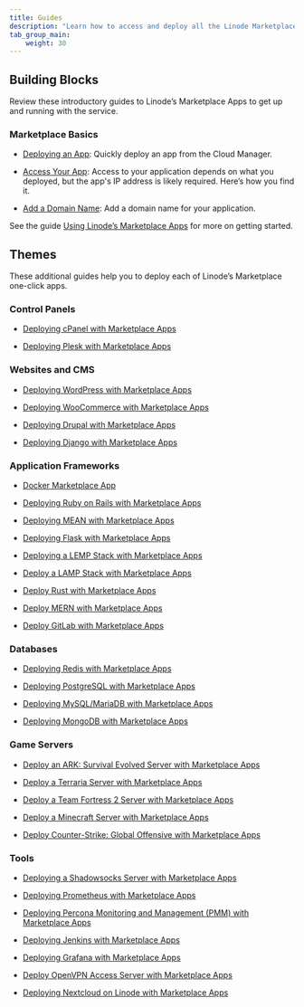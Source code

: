 ```yaml
---
title: Guides
description: "Learn how to access and deploy all the Linode Marketplace One-Click Apps."
tab_group_main:
    weight: 30
---
```


## Building Blocks

Review these introductory guides to Linode’s Marketplace Apps to get up and running with the service.

### Marketplace Basics

- [Deploying an App](/docs/products/tools/marketplace-one-click-apps/guides/marketplace-deploy-app): Quickly deploy an app from the Cloud Manager.

- [Access Your App](/docs/products/tools/marketplace-one-click-apps/guides/marketplace-access-app): Access to your application depends on what you deployed, but the app's IP address is likely required. Here’s how you find it.

- [Add a Domain Name](/docs/products/tools/marketplace-one-click-apps/guides/marketplace-add-domain-name): Add a domain name for your application.

See the guide [Using Linode’s Marketplace Apps](/docs/guides/how-to-use-marketplace-apps-at-linode/) for more on getting started.

## Themes

These additional guides help you to deploy each of Linode’s Marketplace one-click apps.

### Control Panels

- [Deploying cPanel with Marketplace Apps](/docs/platform/marketplace/how-to-deploy-cpanel-with-marketplace-apps/)

- [Deploying Plesk with Marketplace Apps](/docs/platform/marketplace/deploying-plesk-with-marketplace-apps/)

### Websites and CMS

- [Deploying WordPress with Marketplace Apps](/docs/platform/marketplace/deploying-wordpress-with-marketplace-apps/)

- [Deploying WooCommerce with Marketplace Apps](/docs/platform/marketplace/how-to-deploy-woocommerce-with-marketplace-apps/)

- [Deploying Drupal with Marketplace Apps](/docs/platform/marketplace/how-to-deploy-drupal-with-marketplace-apps/)

- [Deploying Django with Marketplace Apps](/docs/platform/marketplace/how-to-deploy-django-with-marketplace-apps/)

### Application Frameworks

- [Docker Marketplace App](/docs/platform/marketplace/deploying-docker-with-marketplace-apps/)

- [Deploying Ruby on Rails with Marketplace Apps](/docs/platform/marketplace/deploying-ruby-on-rails-with-marketplace-apps/)

- [Deploying MEAN with Marketplace Apps](/docs/platform/marketplace/deploy-mean-with-marketplace-apps/)

- [Deploying Flask with Marketplace Apps](/docs/platform/marketplace/how-to-deploy-flask-with-marketplace-apps/)

- [Deploying a LEMP Stack with Marketplace Apps](/docs/platform/marketplace/deploy-lemp-stack-with-marketplace-apps/)

- [Deploy a LAMP Stack with Marketplace Apps](/docs/platform/marketplace/deploy-lamp-stack-with-marketplace-apps/)

- [Deploy Rust with Marketplace Apps](/docs/platform/marketplace/deploying-rust-with-marketplace-apps/)

- [Deploy MERN with Marketplace Apps](/docs/platform/marketplace/deploy-mern-with-marketplace-apps/)

- [Deploy GitLab with Marketplace Apps](/docs/platform/marketplace/deploy-gitlab-with-marketplace-apps/)

### Databases

- [Deploying Redis with Marketplace Apps](/docs/platform/marketplace/how-to-deploy-redis-with-marketplace-apps/)

- [Deploying PostgreSQL with Marketplace Apps](/docs/platform/marketplace/deploy-postresql-with-marketplace-apps/)

- [Deploying MySQL/MariaDB with Marketplace Apps](/docs/platform/marketplace/deploy-mysql-with-marketplace-apps/)

- [Deploying MongoDB with Marketplace Apps](/docs/platform/marketplace/deploying-mongodb-with-marketplace-apps/)

### Game Servers

- [Deploy an ARK: Survival Evolved Server with Marketplace Apps](/docs/platform/marketplace/deploying-ark-survival-evolved-with-marketplace-apps/)

- [Deploy a Terraria Server with Marketplace Apps](/docs/platform/marketplace/deploying-terraria-with-marketplace-apps/)

- [Deploy a Team Fortress 2 Server with Marketplace Apps](/docs/platform/marketplace/deploying-team-fortress-2-with-marketplace-apps/)

- [Deploy a Minecraft Server with Marketplace Apps](/docs/platform/marketplace/deploying-minecraft-with-marketplace-apps/)

- [Deploy Counter-Strike: Global Offensive with Marketplace Apps](/docs/platform/marketplace/deploying-cs-go-with-marketplace-apps/)

### Tools

- [Deploying a Shadowsocks Server with Marketplace Apps](/docs/platform/marketplace/deploy-shadowsocks-with-marketplace-apps/)

- [Deploying Prometheus with Marketplace Apps](/docs/platform/marketplace/how-to-deploy-prometheus-with-marketplace-apps/)

- [Deploying Percona Monitoring and Management (PMM) with Marketplace Apps](/docs/platform/marketplace/how-to-deploy-percona-monitoring-management-with-marketplace-apps/)

- [Deploying Jenkins with Marketplace Apps](/docs/platform/marketplace/how-to-deploy-jenkins-with-marketplace-apps/)

- [Deploying Grafana with Marketplace Apps](/docs/platform/marketplace/how-to-deploy-grafana-with-marketplace-apps/)

- [Deploy OpenVPN Access Server with Marketplace Apps](/docs/platform/marketplace/marketplace-openvpn/)

- [Deploying Nextcloud on Linode with Marketplace Apps](/docs/platform/marketplace/how-to-deploy-nextcloud-with-marketplace-apps/)
